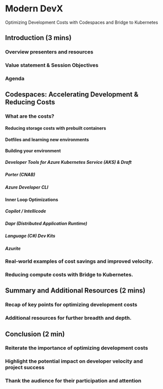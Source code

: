 # Modern DevX

Optimizing Development Costs with Codespaces and Bridge to Kubernetes

## Introduction (3 mins)

   ### Overview presenters and resources

   ### Value statement & Session Objectives

   ### Agenda  

## Codespaces: Accelerating Development & Reducing Costs

   ### What are the costs?
   
   #### Reducing storage costs with prebuilt containers

   #### Dotfiles and learning new environments

   #### Building your environment

   ##### Developer Tools for Azure Kubernetes Service (AKS) & Draft
   
   ##### Porter (CNAB)
   
   ##### Azure Developer CLI

   #### Inner Loop Optimizations
   
   ##### Copilot / Intellicode

   ##### Dapr (Distributed Application Runtime)

   ##### Language (C#) Dev Kits

   ##### Azurite	 

   ### Real-world examples of cost savings and improved velocity.

   ### Reducing compute costs with Bridge to Kubernetes.

## Summary and Additional Resources (2 mins)

   ### Recap of key points for optimizing development costs

   ### Additional resources for further breadth and depth.

## Conclusion (2 min)

   ### Reiterate the importance of optimizing development costs

   ### Highlight the potential impact on developer velocity and project success

   ### Thank the audience for their participation and attention
